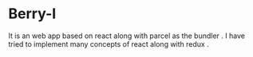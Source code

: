 # Berry-I
It is an web app based on react along with parcel as the bundler . I have tried to implement many concepts of react along with redux . 
